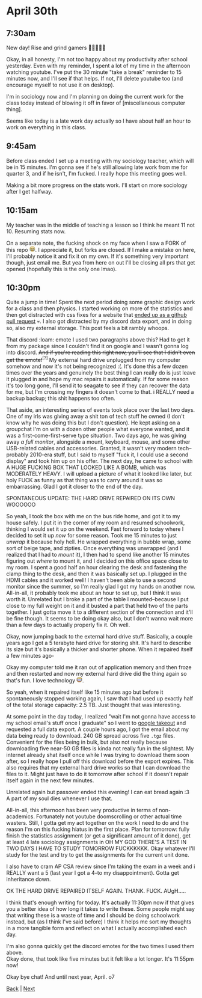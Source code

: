 # April 30th

## 7:30am
New day! Rise and grind gamers 💪💪💪💪💪

Okay, in all honesty, I'm not too happy about my productivity after school yesterday. Even with my reminder, I spent a lot of my time in the afternoon watching youtube. I've put the 30 minute "take a break" reminder to 15 minutes now, and I'll see if that helps. If not, I'll delete youtube too (and encourage myself to not use it on desktop).

I'm in sociology now and I'm planning on doing the current work for the class today instead of blowing it off in favor of \[miscellaneous computer thing\].

Seems like today is a late work day actually so I have about half an hour to work on everything in this class.

## 9:45am
Before class ended I set up a meeting with my sociology teacher, which will be in 15 minutes. I'm gonna see if he's still allowing late work from me for quarter 3, and if he isn't, I'm fucked. I really hope this meeting goes well.

Making a bit more progress on the stats work. I'll start on more sociology after I get halfway.

## 10:15am
My teacher was in the middle of teaching a lesson so I think he meant 11 not 10. Resuming stats now.

On a separate note, the fucking shock on my face when I saw a FORK of this repo <img alt="loam" width="15px" height="15px" src="./../assets/emotes/loam.png">. I appreciate it, but forks are closed. If I make a mistake on here, I'll probably notice it and fix it on my own. If it's something very important though, just email me. But yea from here on out I'll be closing all prs that get opened (hopefully this is the only one lmao).


## 10:30pm
Quite a jump in time! Spent the next period doing some graphic design work for a class and then physics. I started working on more of the statistics and then got distracted with css fixes for a website that [ended up as a github pull request](https://github.com/peterhanania/Discord-Package/pull/143) 💀. I also got distracted by my discord data export, and in doing so, also my external storage. This post feels a bit rambly whoops.

That discord :loam: emote I used two paragraphs above this? Had to get it from my package since I couldn't find it on google and I wasn't gonna log into discord. ~~And if you're reading this right now, you'll see that I didn't even get the emote!~~<sup title="yeah ended up getting those right before committing these changes. might host them on this repo in an assets folder but we'll see. okay I put them in a folder yippee">[?]</sup> My external hard drive unplugged from my computer somehow and now it's not being recognized :(. It's done this a few dozen times over the years and genuinely the best thing I can really do is just leave it plugged in and hope my mac repairs it automatically. If for some reason it's too long gone, I'll send it to seagate to see if they can recover the data for me, but I'm crossing my fingers it doesn't come to that. i REALLY need a backup backup; this shit happens too often.

That aside, an interesting series of events took place over the last two days. One of my irls was giving away a shit ton of tech stuff he owned (I don't know why he was doing this but I don't question). He kept asking on a groupchat I'm on with a dozen other people what everyone wanted, and it was a first-come-first-serve type situation. Two days ago, he was giving away _a full monitor_, alongside a mount, keyboard, mouse, and some other USB-related cables and accessories. Granted, it wasn't very modern tech–probably 2010-era stuff, but I said to myself "fuck it, I could use a second display" and took him up on his offer. The next day, he came to school with A HUGE FUCKING BOX THAT LOOKED LIKE A BOMB, which was MODERATELY HEAVY. I will upload a picture of what it looked like later, but holy FUCK as funny as that thing was to carry around it was so embarrassing. Glad I got it closer to the end of the day.

SPONTANEOUS UPDATE: THE HARD DRIVE REPAIRED ON ITS OWN WOOOOOO

So yeah, I took the box with me on the bus ride home, and got it to my house safely. I put it in the corner of my room and resumed schoolwork, thinking I would set it up on the weekend. Fast forward to today where I decided to set it up _now_ for some reason. Took me 15 minutes to just _unwrap_ it because holy hell. He wrapped everything in bubble wrap, some sort of beige tape, and zipties. Once everything was unwrapped (and I realized that I had to _mount_ it), I then had to spend like another 15 minutes figuring out _where_ to mount it, and I decided on this office space close to my room. I spent a good half an hour clearing the desk and fastening the clamp thing to the desk, and then it was basically set up. I plugged in the HDMI cables and it worked well! I haven't been able to use a second monitor since the summer, so I'm really glad I got my hands on another now.  
All-in-all, it probably took me about an hour to set up, but I think it was worth it. Unrelated but I broke a part of the table I mounted–because I put close to my full weight on it and it busted a part that held two of the parts together. I just gotta move it to a different section of the connection and it'll be fine though. It seems to be doing okay also, but I don't wanna wait more than a few days to actually properly fix it. Oh well.

Okay, now jumping back to the external hard drive stuff. Basically, a couple years ago I got a 5 terabyte hard drive for storing shit. It's hard to describe its size but it's basically a thicker and shorter phone. When it repaired itself a few minutes ago-

Okay my computer told me it ran out of application memory and then froze and then restarted and now my external hard drive did the thing again so that's fun. I love technology <img alt="grinn" width="15px" height="15px" src="./../assets/emotes/grinn.png">.

So yeah, when it repaired itself like 15 minutes ago but before it spontaneously stopped working again, I saw that I had used up exactly half of the total storage capacity: 2.5 TB. Just thought that was interesting.

At some point in the day today, I realized "wait I'm not gonna have access to my school email's stuff once I graduate" so I went to [google takeout](https://takeout.google.com) and requested a full data export. A couple hours ago, I got the email about my data being ready to download. 240 GB spread across five `.tgz` files. Convenient for the files being in bulk, but also not really because downloading five near-50 GB files is kinda not really fun in the slightest. My internet already shat itself once while I was trying to download them soon after, so I really hope I pull off this download before the export expires. This also requires that my external hard drive works so that I can download the files to it. Might just have to do it tomorrow after school if it doesn't repair itself again in the next few minutes.

Unrelated again but passover ended this evening! I can eat bread again :3  
A part of my soul dies whenever I use that.

All-in-all, this afternoon has been very productive in terms of non-academics. Fortunately not youtube doomscrolling or other actual time wasters. Still, I gotta get my act together on the work I need to do and the reason I'm on this fucking hiatus in the first place. Plan for tomorrow: fully finish the statistics assignment (or get a significant amount of it done), get at least 4 late sociology assignments in OH MY GOD THERE'S A TEST IN TWO DAYS I HAVE TO STUDY TOMORROW FUCKKKKKK. Okay whatever I'll study for the test and try to get the assignments for the current unit done.

I also have to cram AP CSA review since I'm taking the exam in a week and i REALLY want a 5 (last year I got a 4–to my disappointment). Gotta get inheritance down.

OK THE HARD DRIVE REPAIRED ITSELF AGAIN. THANK. FUCK. AUgH.....

I think that's enough writing for today. It's actually 11:30pm now if that gives you a better idea of how long it takes to write these. Some people might say that writing these is a waste of time and I should be doing schoolwork instead, but (as I think I've said before) I think it helps me sort my thoughts in a more tangible form and reflect on what I actually accomplished each day.

I'm also gonna quickly get the discord emotes for the two times I used them above.  
Okay done, that took like five minutes but it felt like a lot longer. It's 11:55pm now!

Okay bye chat! And until next year, April. o7

[Back](./29.md) | [Next](./../may/1.md)
